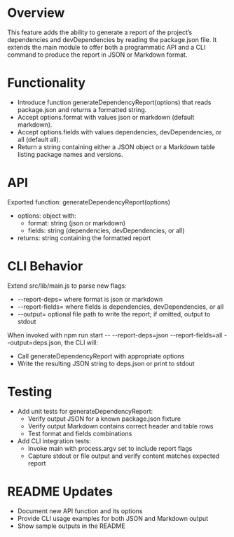 # Overview

This feature adds the ability to generate a report of the project’s dependencies and devDependencies by reading the package.json file. It extends the main module to offer both a programmatic API and a CLI command to produce the report in JSON or Markdown format.

# Functionality

- Introduce function generateDependencyReport(options) that reads package.json and returns a formatted string.
- Accept options.format with values json or markdown (default markdown).
- Accept options.fields with values dependencies, devDependencies, or all (default all).
- Return a string containing either a JSON object or a Markdown table listing package names and versions.

# API

Exported function: generateDependencyReport(options)
- options: object with:
  - format: string (json or markdown)
  - fields: string (dependencies, devDependencies, or all)
- returns: string containing the formatted report

# CLI Behavior

Extend src/lib/main.js to parse new flags:
- --report-deps=<format> where format is json or markdown
- --report-fields=<fields> where fields is dependencies, devDependencies, or all
- --output=<file> optional file path to write the report; if omitted, output to stdout

When invoked with npm run start -- --report-deps=json --report-fields=all --output=deps.json, the CLI will:
- Call generateDependencyReport with appropriate options
- Write the resulting JSON string to deps.json or print to stdout

# Testing

- Add unit tests for generateDependencyReport:
  - Verify output JSON for a known package.json fixture
  - Verify output Markdown contains correct header and table rows
  - Test format and fields combinations
- Add CLI integration tests:
  - Invoke main with process.argv set to include report flags
  - Capture stdout or file output and verify content matches expected report

# README Updates

- Document new API function and its options
- Provide CLI usage examples for both JSON and Markdown output
- Show sample outputs in the README
